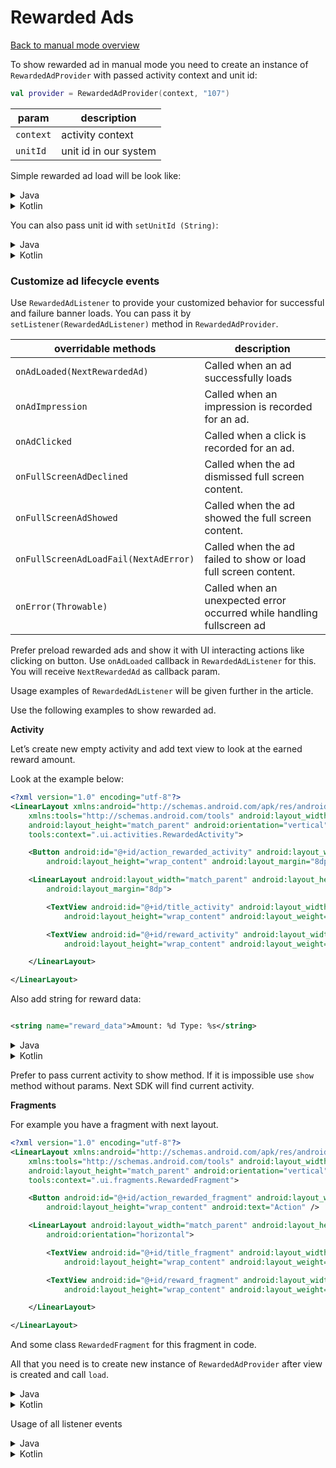 # Rewarded Ads

[Back to manual mode overview](https://github.com/nextmillenniummedia/next-sdk-android-example/blob/2.x/docs/Manual.md)

To show rewarded ad in manual mode you need to create an instance of `RewardedAdProvider`
with passed activity context and unit id:

```kotlin
val provider = RewardedAdProvider(context, "107")
```

| param | description |
| --- | --- |
| `context` | activity context |
| `unitId` | unit id in our system |

Simple rewarded ad load will be look like:

<details>
<summary>Java</summary>

```java
public class RewardedActivity extends AppCompatActivity {

    @Override
    protected void onCreate(Bundle savedInstanceState) {
        super.onCreate(savedInstanceState);
        setContentView(R.layout.activity_rewarded);
        RewardedAdProvider provider = new RewardedAdProvider(this, "107");
        provider.load();
    }
}
```

</details>
<details>
<summary>Kotlin</summary>

```kotlin
class RewardedActivityKt : AppCompatActivity() {
    override fun onCreate(savedInstanceState: Bundle?) {
        super.onCreate(savedInstanceState)
        setContentView(R.layout.activity_rewarded_kt)
        val provider = RewardedAdProvider(this, "107")
        provider.load()
    }
}
```

</details>

You can also pass unit id with `setUnitId (String)`:

<details>
<summary>Java</summary>

```java
public class RewardedActivity extends AppCompatActivity {

    @Override
    protected void onCreate(Bundle savedInstanceState) {
        super.onCreate(savedInstanceState);
        setContentView(R.layout.activity_rewarded);
        RewardedAdProvider provider = new RewardedAdProvider(this);
        provider.setUnitId("107");
        provider.load();
    }
}
```

</details>
<details>
<summary>Kotlin</summary>

```kotlin
class RewardedActivityKt : AppCompatActivity() {
    override fun onCreate(savedInstanceState: Bundle?) {
        super.onCreate(savedInstanceState)
        setContentView(R.layout.activity_rewarded_kt)
        val provider = RewardedAdProvider(this)
        provider.unitId = "107"
        provider.load()
    }
}
```

</details>

### Customize ad lifecycle events

Use `RewardedAdListener` to provide your customized behavior for successful and failure banner
loads. You can pass it by `setListener(RewardedAdListener)` method in `RewardedAdProvider`.

| overridable methods | description |
| --- | --- |
| `onAdLoaded(NextRewardedAd)` | Called when an ad successfully loads |
| `onAdImpression` | Called when an impression is recorded for an ad. |
| `onAdClicked` | Called when a click is recorded for an ad. |
| `onFullScreenAdDeclined` | Called when the ad dismissed full screen content. |
| `onFullScreenAdShowed` | Called when the ad showed the full screen content. |
| `onFullScreenAdLoadFail(NextAdError)` | Called when the ad failed to show or load full screen content. |
| `onError(Throwable)` | Called when an unexpected error occurred while handling fullscreen ad |

Prefer preload rewarded ads and show it with UI interacting actions like clicking on button.
Use `onAdLoaded` callback in `RewardedAdListener` for this. You will receive `NextRewardedAd` as
callback param.

Usage examples of `RewardedAdListener` will be given further in the article.

Use the following examples to show rewarded ad.

**Activity**

Let’s create new empty activity and add text view to look at the earned reward amount.

Look at the example below:

```xml
<?xml version="1.0" encoding="utf-8"?>
<LinearLayout xmlns:android="http://schemas.android.com/apk/res/android"
    xmlns:tools="http://schemas.android.com/tools" android:layout_width="match_parent"
    android:layout_height="match_parent" android:orientation="vertical"
    tools:context=".ui.activities.RewardedActivity">

    <Button android:id="@+id/action_rewarded_activity" android:layout_width="match_parent"
        android:layout_height="wrap_content" android:layout_margin="8dp" android:text="Action" />

    <LinearLayout android:layout_width="match_parent" android:layout_height="match_parent"
        android:layout_margin="8dp">

        <TextView android:id="@+id/title_activity" android:layout_width="wrap_content"
            android:layout_height="wrap_content" android:layout_weight="1" android:text="Reward" />

        <TextView android:id="@+id/reward_activity" android:layout_width="wrap_content"
            android:layout_height="wrap_content" android:layout_weight="1" android:text="" />

    </LinearLayout>

</LinearLayout>
```

Also add string for reward data:

```xml

<string name="reward_data">Amount: %d Type: %s</string>
```

<details>
<summary>Java</summary>

```Java
public class RewardedActivity extends AppCompatActivity implements RewardedAdListener {

    @Nullable
    private NextRewardedAd rewardedAd;

    private TextView rewardView;

    @Override
    protected void onCreate(Bundle savedInstanceState) {
        super.onCreate(savedInstanceState);
        setContentView(R.layout.activity_rewarded);
        rewardView = findViewById(R.id.title_activity);
        Button action = findViewById(R.id.action_rewarded_activity);
        RewardedAdProvider provider = new RewardedAdProvider(this, "107");
        provider.setListener(this);
        provider.load();
        action.setOnClickListener((v) -> {
            // some action ...

            if (rewardedAd != null) {
                rewardedAd.show(RewardedActivity.this);
            }
        });
    }

    @Override
    public void onAdLoaded(NextRewardedAd nextRewardedAd) {
        rewardedAd = nextRewardedAd;
    }

    @Override
    public void onUserEarnedRewardListener(InAppReward inAppReward) {
        rewardView.setText(getString(R.string.reward_data, inAppReward.getAmount(), inAppReward.getRewardType()));
    }
}
```

</details>

<details>
<summary>Kotlin</summary>

```kotlin
class RewardedActivityKt : AppCompatActivity(), RewardedAdListener {

    private var rewardedAd: NextRewardedAd? = null
    private lateinit var rewardView: TextView

    override fun onCreate(savedInstanceState: Bundle?) {
        super.onCreate(savedInstanceState)
        setContentView(R.layout.activity_rewarded_kt)
        rewardView = findViewById(R.id.reward_activity_kt)
        val provider = RewardedAdProvider(this, "107")
        provider.setListener(this)
        provider.load()
        val action: Button = findViewById(R.id.action_rewarded_activity_kt)
        action.setOnClickListener {
            // some action ...
            rewardedAd?.show(this@RewardedActivityKt)
        }
    }

    override fun onAdLoaded(nextRewardedAd: NextRewardedAd?) {
        rewardedAd = nextRewardedAd
    }

    override fun onUserEarnedRewardListener(reward: InAppReward?) {
        rewardView.text = getString(R.string.reward_data, reward?.amount, reward?.rewardType)
    }
}
```

</details>

Prefer to pass current activity to show method. If it is impossible use `show` method without
params. Next SDK will find current activity.

**Fragments**

For example you have a fragment with next layout.

```xml
<?xml version="1.0" encoding="utf-8"?>
<LinearLayout xmlns:android="http://schemas.android.com/apk/res/android"
    xmlns:tools="http://schemas.android.com/tools" android:layout_width="match_parent"
    android:layout_height="match_parent" android:orientation="vertical"
    tools:context=".ui.fragments.RewardedFragment">

    <Button android:id="@+id/action_rewarded_fragment" android:layout_width="match_parent"
        android:layout_height="wrap_content" android:text="Action" />

    <LinearLayout android:layout_width="match_parent" android:layout_height="match_parent"
        android:orientation="horizontal">

        <TextView android:id="@+id/title_fragment" android:layout_width="wrap_content"
            android:layout_height="wrap_content" android:layout_weight="1" android:text="Reward" />

        <TextView android:id="@+id/reward_fragment" android:layout_width="wrap_content"
            android:layout_height="wrap_content" android:layout_weight="1" android:text="" />

    </LinearLayout>

</LinearLayout>
```

And some class `RewardedFragment` for this fragment in code.

All that you need is to create new instance of `RewardedAdProvider` after view is created and
call `load`.

<details>
<summary>Java</summary>

```java
public class RewardedFragment extends Fragment implements RewardedAdListener {

    @Nullable
    private NextRewardedAd rewardedAd;
    @Nullable
    private FragmentRewardedBinding binding;

    private TextView rewardView;

    public RewardedFragment() {
        // Required empty public constructor
    }

    @Override
    public View onCreateView(LayoutInflater inflater, ViewGroup container,
                             Bundle savedInstanceState) {
        binding = FragmentRewardedBinding.inflate(inflater, container, false);
        return binding.getRoot();
    }

    @Override
    public void onViewCreated(@NonNull View view, @Nullable Bundle savedInstanceState) {
        super.onViewCreated(view, savedInstanceState);
        new RewardedAdProvider(requireActivity(), "107").setListener(this).load();
        if (binding == null) return;
        rewardView = binding.rewardFragment;
        Button action = binding.actionRewardedFragment;
        action.setOnClickListener((v) -> {
            // some action
            if (rewardedAd != null) {
                rewardedAd.show(requireActivity());
            }
        });
    }

    @Override
    public void onAdLoaded(NextRewardedAd nextRewardedAd) {
        rewardedAd = nextRewardedAd;
    }

    @Override
    public void onUserEarnedRewardListener(InAppReward inAppReward) {
        rewardView.setText(getString(R.string.reward_data, inAppReward.getAmount(), inAppReward.getRewardType()));
    }

    @Override
    public void onDestroyView() {
        super.onDestroyView();
        binding = null;
    }
}
```

</details>

<details>
<summary>Kotlin</summary>

```kotlin
class RewardedFragmentKt : Fragment(), RewardedAdListener {

    private var binding: FragmentRewardedKtBinding? = null
    private var rewardedAd: NextRewardedAd? = null

    override fun onCreateView(
        inflater: LayoutInflater, container: ViewGroup?,
        savedInstanceState: Bundle?
    ): View? {
        // Inflate the layout for this fragment
        binding = FragmentRewardedKtBinding.inflate(inflater, container, false)
        return binding?.root
    }

    override fun onViewCreated(view: View, savedInstanceState: Bundle?) {
        super.onViewCreated(view, savedInstanceState)
        val provider = RewardedAdProvider(requireActivity(), "107")
        provider.setListener(this)
        provider.load()
        val action = binding?.actionRewardedFragmentKt
        action?.setOnClickListener {
            rewardedAd?.show(requireActivity())
        }
    }

    override fun onAdLoaded(nextRewardedAd: NextRewardedAd?) {
        rewardedAd = nextRewardedAd
    }

    override fun onUserEarnedRewardListener(reward: InAppReward?) {
        val rewardView = binding?.rewardFragment
        rewardView?.text = getString(R.string.reward_data, reward?.amount, reward?.rewardType)
    }

    override fun onDestroyView() {
        super.onDestroyView()
        binding = null
    }
}
```

</details>

Usage of all listener events

<details>
<summary>Java</summary>

```java
public class RewardedFragment extends Fragment implements RewardedAdListener {

    @Nullable
    private NextRewardedAd rewardedAd;
    @Nullable
    private FragmentRewardedBinding binding;

    private TextView rewardView;

    public RewardedFragment() {
        // Required empty public constructor
    }

    @Override
    public View onCreateView(LayoutInflater inflater, ViewGroup container,
                             Bundle savedInstanceState) {
        binding = FragmentRewardedBinding.inflate(inflater, container, false);
        return binding.getRoot();
    }

    @Override
    public void onViewCreated(@NonNull View view, @Nullable Bundle savedInstanceState) {
        super.onViewCreated(view, savedInstanceState);
        new RewardedAdProvider(requireActivity(), "107").setListener(this).load();
        if (binding == null) return;
        rewardView = binding.rewardFragment;
        Button action = binding.actionRewardedFragment;
        action.setOnClickListener((v) -> {
            // some action
            if (rewardedAd != null) {
                rewardedAd.show(requireActivity());
            }
        });
    }


    @Override
    public void onAdLoaded(NextRewardedAd nextRewardedAd) {
        rewardedAd = nextRewardedAd;
    }

    @Override
    public void onUserEarnedRewardListener(InAppReward inAppReward) {
        rewardView.setText(getString(R.string.reward_data, inAppReward.getAmount(), inAppReward.getRewardType()));
    }

    @Override
    public void onDestroyView() {
        super.onDestroyView();
        binding = null;
    }

    @Override
    public void onAdImpression() {
    }

    @Override
    public void onAdClicked() {
    }

    @Override
    public void onFullScreenAdDeclined() {
    }

    @Override
    public void onFullScreenAdShowed() {
    }

    @Override
    public void onFullScreenAdLoadFail(NextAdError loadError) {
        Toast.makeText(requireActivity(), loadError.toString(), Toast.LENGTH_SHORT).show();
    }

    @Override
    public void onError(Throwable error) {
        Toast.makeText(requireActivity(), error.toString(), Toast.LENGTH_SHORT).show();
    }
}
```

</details>

<details>
<summary>Kotlin</summary>

```kotlin
class RewardedFragmentKt : Fragment(), RewardedAdListener {

    private var binding: FragmentRewardedKtBinding? = null
    private var rewardedAd: NextRewardedAd? = null

    override fun onCreateView(
        inflater: LayoutInflater, container: ViewGroup?,
        savedInstanceState: Bundle?
    ): View? {
        // Inflate the layout for this fragment
        binding = FragmentRewardedKtBinding.inflate(inflater, container, false)
        return binding?.root
    }

    override fun onViewCreated(view: View, savedInstanceState: Bundle?) {
        super.onViewCreated(view, savedInstanceState)
        RewardedAdProvider(requireActivity(), "107").setListener(this).load()
        val action = binding?.actionRewardedFragmentKt
        action?.setOnClickListener {
            // some action ...
            rewardedAd?.show(requireActivity())
        }
    }

    override fun onAdLoaded(nextRewardedAd: NextRewardedAd?) {
        rewardedAd = nextRewardedAd
    }

    override fun onUserEarnedRewardListener(reward: InAppReward?) {
        val rewardView = binding?.rewardFragment
        rewardView?.text = getString(R.string.reward_data, reward?.amount, reward?.rewardType)
    }

    override fun onAdImpression() {
    }

    override fun onAdClicked() {
    }

    override fun onFullScreenAdDeclined() {
    }

    override fun onFullScreenAdShowed() {
    }

    override fun onFullScreenAdLoadFail(loadError: NextAdError?) {
        Toast.makeText(requireActivity(), loadError.toString(), Toast.LENGTH_SHORT).show()
    }

    override fun onError(error: Throwable?) {
        Toast.makeText(requireActivity(), error.toString(), Toast.LENGTH_SHORT).show()
    }

    override fun onDestroyView() {
        super.onDestroyView()
        binding = null
    }
}
```

</details>